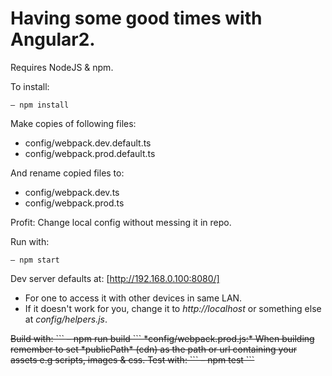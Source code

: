 # Having some good times with Angular2.

Requires NodeJS & npm.

To install:
```
– npm install
```

Make copies of following files:
* config/webpack.dev.default.ts
* config/webpack.prod.default.ts

And rename copied files to:
* config/webpack.dev.ts
* config/webpack.prod.ts

Profit: Change local config without messing it in repo.


Run with:
```
– npm start
```

Dev server defaults at: [http://192.168.0.100:8080/]
* For one to access it with other devices in same LAN.
* If it doesn't work for you, change it to *http://localhost* or something else at *config/helpers.js*.

<del>
Build with:
```
– npm run build
```
*config/webpack.prod.js:*
When building remember to set *publicPath* (cdn) as the path or url containing your assets e.g scripts, images & css.
</del>

<del>
Test with:
```
– npm test
```
</del>